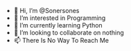 - 👋 Hi, I’m @Sonersones
- 👀 I’m interested in Programming
- 🌱 I’m currently learning Python
- 💞️ I’m looking to collaborate on nothing
- 📫 There Is No Way To Reach Me

<!---
Sonersones/Sonersones is a ✨ special ✨ repository because its `README.md` (this file) appears on your GitHub profile.
You can click the Preview link to take a look at your changes.
--->

